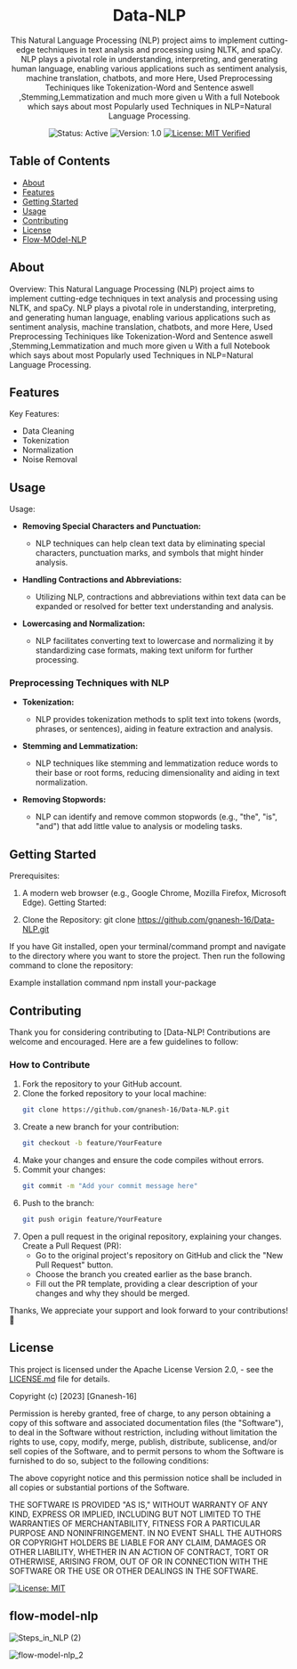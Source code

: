 

<!-- Project Title -->
<h1 align="center">Data-NLP</h1>

<!-- Project Description -->
<p align="center">
  This Natural Language Processing (NLP) project aims to implement cutting-edge techniques in text analysis and processing using NLTK, and spaCy. NLP plays a pivotal role in understanding, interpreting, and generating human language, enabling various applications such as sentiment analysis, machine translation, chatbots, and more 
  Here, Used Preprocessing Techiniques like Tokenization-Word and Sentence aswell ,Stemming,Lemmatization and much more given u With a full Notebook which says about most Popularly used Techniques in NLP=Natural Language Processing.
</p>

<!-- Badges -->
<p align="center">
  <img src="https://img.shields.io/badge/status-active-brightgreen.svg" alt="Status: Active">
  <img src="https://img.shields.io/badge/version-v1.0-blue.svg" alt="Version: 1.0">
<!--   <img src="https://img.shields.io/github/" alt="License: MIT"> -->
  <a href="https://github.com/gnanesh-16/Data-NLP/blob/main/LICENSE"><img src="https://img.shields.io/github/license/gnanesh-16/Data-NLP" alt="License: MIT Verified"></a>
</p>

<!-- Table of Contents (optional) -->
## Table of Contents
- [About](#about)
- [Features](#features)
- [Getting Started](#getting-started)
- [Usage](#usage)
- [Contributing](#contributing)
- [License](#license)
- [Flow-MOdel-NLP](#flow-model-nlp)

<!-- About -->
## About
Overview:
This Natural Language Processing (NLP) project aims to implement cutting-edge techniques in text analysis and processing using NLTK, and spaCy. NLP plays a pivotal role in understanding, interpreting, and generating human language, enabling various applications such as sentiment analysis, machine translation, chatbots, and more 
                 Here, Used Preprocessing Techiniques like Tokenization-Word and Sentence aswell ,Stemming,Lemmatization and much more given u With a full Notebook which says about most Popularly used Techniques in NLP=Natural Language Processing.

<!-- Features -->
## Features
Key Features:
- Data Cleaning 
- Tokenization
- Normalization
- Noise Removal

<!--Usage -->
## Usage
Usage:
- **Removing Special Characters and Punctuation:**
  - NLP techniques can help clean text data by eliminating special characters, punctuation marks, and symbols that might hinder analysis.

- **Handling Contractions and Abbreviations:**
  - Utilizing NLP, contractions and abbreviations within text data can be expanded or resolved for better text understanding and analysis.

- **Lowercasing and Normalization:**
  - NLP facilitates converting text to lowercase and normalizing it by standardizing case formats, making text uniform for further processing.

### Preprocessing Techniques with NLP
- **Tokenization:**
  - NLP provides tokenization methods to split text into tokens (words, phrases, or sentences), aiding in feature extraction and analysis.

- **Stemming and Lemmatization:**
  - NLP techniques like stemming and lemmatization reduce words to their base or root forms, reducing dimensionality and aiding in text normalization.

- **Removing Stopwords:**
  - NLP can identify and remove common stopwords (e.g., "the", "is", "and") that add little value to analysis or modeling tasks.

<!-- Getting Started -->
## Getting Started
Prerequisites:

1. A modern web browser (e.g., Google Chrome, Mozilla Firefox, Microsoft Edge).
Getting Started:

2. Clone the Repository: git clone https://github.com/gnanesh-16/Data-NLP.git

If you have Git installed, open your terminal/command prompt and navigate to the directory where you want to store the project. Then run the following command to clone the repository:

Example installation command
npm install your-package

<!-- Contributing -->
## Contributing
Thank you for considering contributing to [Data-NLP! Contributions are welcome and encouraged. Here are a few guidelines to follow:

### How to Contribute
1. Fork the repository to your GitHub account.
2. Clone the forked repository to your local machine:
    ```bash
    git clone https://github.com/gnanesh-16/Data-NLP.git
    ```
3. Create a new branch for your contribution:
    ```bash
    git checkout -b feature/YourFeature
    ```
4. Make your changes and ensure the code compiles without errors.
5. Commit your changes:
    ```bash
    git commit -m "Add your commit message here"
    ```
6. Push to the branch:
    ```bash
    git push origin feature/YourFeature
    ```
7. Open a pull request in the original repository, explaining your changes.
  Create a Pull Request (PR):
   - Go to the original project's repository on GitHub and click the "New Pull Request" button.
   - Choose the branch you created earlier as the base branch.
   - Fill out the PR template, providing a clear description of your changes and why they should be merged.
   
Thanks, We appreciate your support and look forward to your contributions! 🙌

<!-- License -->
## License

This project is licensed under the  Apache License
                           Version 2.0, - see the [LICENSE.md](LICENSE) file for details.

Copyright (c) [2023] [Gnanesh-16]

Permission is hereby granted, free of charge, to any person obtaining a copy of this software and associated documentation files (the "Software"), to deal in the Software without restriction, including without limitation the rights to use, copy, modify, merge, publish, distribute, sublicense, and/or sell copies of the Software, and to permit persons to whom the Software is furnished to do so, subject to the following conditions:

The above copyright notice and this permission notice shall be included in all copies or substantial portions of the Software.

THE SOFTWARE IS PROVIDED "AS IS," WITHOUT WARRANTY OF ANY KIND, EXPRESS OR IMPLIED, INCLUDING BUT NOT LIMITED TO THE WARRANTIES OF MERCHANTABILITY, FITNESS FOR A PARTICULAR PURPOSE AND NONINFRINGEMENT. IN NO EVENT SHALL THE AUTHORS OR COPYRIGHT HOLDERS BE LIABLE FOR ANY CLAIM, DAMAGES OR OTHER LIABILITY, WHETHER IN AN ACTION OF CONTRACT, TORT OR OTHERWISE, ARISING FROM, OUT OF OR IN CONNECTION WITH THE SOFTWARE OR THE USE OR OTHER DEALINGS IN THE SOFTWARE.

[![License: MIT](https://img.shields.io/badge/License-Apache-2.0-yellow.svg)](http://www.apache.org/licenses/)


<!-- Flow-MOdel-NLP-->
## flow-model-nlp
![Steps_in_NLP (2)](https://github.com/gnanesh-16/Data-NLP/assets/98212179/b7591bb6-2e72-4154-bf10-73cbe66f2b11)



![flow-model-nlp_2]()





